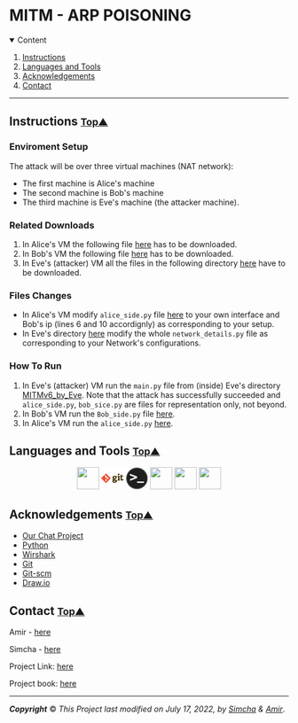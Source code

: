 # MITM - ARP POISONING

<a name="table_of_contents"></a>
<details open="open">
  <summary>Content</summary>
  <ol>
    <li><a href="#insturctions">Instructions</a></li>
    <li><a href="#languages_and_tools">Languages and Tools</a></li>
    <li><a href="#acknowledgements">Acknowledgements</a></li>
    <li><a href="#contact">Contact</a></li>
  </ol>
</details>

----------------

<a name="instructions"></a>
## Instructions <small>[Top▲](#instructions)</small>

### Enviroment Setup
The attack will be over three virtual machines (NAT network):
* The first machine is Alice's machine 
* The second machine is Bob's machine
* The third machine is Eve's machine (the attacker machine).

### Related Downloads
1. In Alice's VM the following file [here](https://github.com/SimchaTeich/IPv6/blob/main/MITMv6/3%20-%20Eve%20story/attack_files/Alice_side.py) has to be downloaded.
2. In Bob's VM the following file [here](https://github.com/SimchaTeich/IPv6/blob/main/MITMv6/3%20-%20Eve%20story/attack_files/Bob_side.py) has to be downloaded.
3. In Eve's (attacker) VM all the files in the following directory [here](https://github.com/SimchaTeich/IPv6/tree/main/MITMv6/3%20-%20Eve%20story/attack_files/MITMv6_by_Eve) have to be downloaded.

### Files Changes
* In Alice's VM modify `alice_side.py` file [here](https://github.com/SimchaTeich/IPv6/blob/main/MITMv6/3%20-%20Eve%20story/attack_files/Alice_side.py) to your own interface and Bob's ip (lines 6 and 10 accordignly) as corresponding to your setup.
* In Eve's directory [here](https://github.com/SimchaTeich/IPv6/tree/main/MITMv6/3%20-%20Eve%20story/attack_files/MITMv6_by_Eve) modify the whole `network_details.py` file as corresponding to your Network's configurations. 

### How To Run
1. In Eve's (attacker) VM run the `main.py` file from (inside) Eve's directory [MITMv6_by_Eve](https://github.com/SimchaTeich/IPv6/tree/main/MITMv6/3%20-%20Eve%20story/attack_files/MITMv6_by_Eve). Note that the attack has successfully succeeded and `alice_side.py`, `bob_sice.py` are files for representation only, not beyond.
2. In Bob's VM run the `Bob_side.py` file [here](https://github.com/SimchaTeich/IPv6/blob/main/MITMv6/3%20-%20Eve%20story/attack_files/Bob_side.py).
3. In Alice's VM run the `alice_side.py` [here](https://github.com/SimchaTeich/IPv6/blob/main/MITMv6/3%20-%20Eve%20story/attack_files/Alice_side.py).

<a name="languages_and_tools"></a>
## Languages and Tools <small>[Top▲](#table_of_contents)</small>

 <div align="center">
 <code><img height="40" width="40" src="https://upload.wikimedia.org/wikipedia/commons/thumb/c/c3/Python-logo-notext.svg/1200px-Python-logo-notext.svg.png"></code>
 <code><img height="40" width="40" src="https://raw.githubusercontent.com/github/explore/80688e429a7d4ef2fca1e82350fe8e3517d3494d/topics/git/git.png"></code>
 <code><img height="40" width="40" src="https://raw.githubusercontent.com/github/explore/80688e429a7d4ef2fca1e82350fe8e3517d3494d/topics/terminal/terminal.png"></code>
 <code><img height="40" width="40" src="https://media.trustradius.com/product-logos/dT/3e/JWKABGMWXUZ3.PNG"></code>
 <code><img height="40" width="40" src="https://drawio-app.com/wp-content/uploads/2021/05/drawio_logo_RGB_symbol_large.png"></code>
 <code><img height="40" width="40" src="https://upload.wikimedia.org/wikipedia/commons/f/f5/Notepad_plus_plus.png"></code> 
 </div>


<a name="acknowledgements"></a>
## Acknowledgements <small>[Top▲](#table_of_contents)</small>
* [Our Chat Project](https://github.com/amirg00/Simple-Chat.git)
* [Python](https://www.python.org/)
* [Wirshark](https://he.wikipedia.org/wiki/Wireshark)
* [Git](https://git-scm.com/)
* [Git-scm](https://git-scm.com/book/en/v2/Getting-Started-Installing-Git)
* [Draw.io](https://drawio-app.com/)

<a name="contact"></a>
## Contact <small>[Top▲](#table_of_contents)</small>


Amir - [here](https://github.com/amirg00/)
 
Simcha - [here](https://github.com/SimchaTeich)

Project Link: [here](https://github.com/SimchaTeich/MITM.git)

Project book: [here](/task/323104562_324942077.pdf)
___

***Copyright*** © _This Project last modified on July 17, 2022, by [Simcha](https://github.com/SimchaTeich) & [Amir](https://github.com/amirg00/)_.
